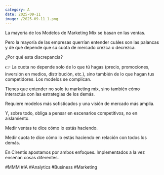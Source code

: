 ```yaml
--- 
category: A 
date: 2025-09-11 
image: /2025-09-11_1.png 
--- 
```


La mayoría de los Modelos de Marketing Mix se basan en las ventas. 

Pero la mayoría de las empresas querrían entender cuáles son las palancas y de qué depende que su cuota de mercado crezca o decrezca. 

¿Por qué esta discrepancia?

👉 La cuota no depende solo de lo que tú hagas (precio, promociones, inversión en medios, distribución, etc.), sino también de lo que hagan tus competidores. Los modelos se complican. 

Tienes que entender no solo tu marketing mix, sino también cómo interactúa con las estrategias de los demás.

Requiere modelos más sofisticados y una visión de mercado más amplia.

Y, sobre todo, obliga a pensar en escenarios competitivos, no en aislamiento.

Medir ventas te dice cómo lo estás haciendo.

Medir cuota te dice cómo lo estás haciendo en relación con todos los demás.

En Cirentis apostamos por ambos enfoques. Implementados a la vez enseñan cosas diferentes. 

#MMM #IA #Analytics #Business #Marketing